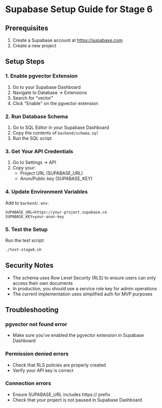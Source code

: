 # Supabase Setup Guide for Stage 6

## Prerequisites

1. Create a Supabase account at https://supabase.com
2. Create a new project

## Setup Steps

### 1. Enable pgvector Extension

1. Go to your Supabase Dashboard
2. Navigate to Database → Extensions
3. Search for "vector"
4. Click "Enable" on the pgvector extension

### 2. Run Database Schema

1. Go to SQL Editor in your Supabase Dashboard
2. Copy the contents of `backend/schema.sql`
3. Run the SQL script

### 3. Get Your API Credentials

1. Go to Settings → API
2. Copy your:
   - Project URL (SUPABASE_URL)
   - Anon/Public key (SUPABASE_KEY)

### 4. Update Environment Variables

Add to `backend/.env`:

```env
SUPABASE_URL=https://your-project.supabase.co
SUPABASE_KEY=your-anon-key
```

### 5. Test the Setup

Run the test script:

```bash
./test-stage6.sh
```

## Security Notes

- The schema uses Row Level Security (RLS) to ensure users can only access their own documents
- In production, you should use a service role key for admin operations
- The current implementation uses simplified auth for MVP purposes

## Troubleshooting

### pgvector not found error
- Make sure you've enabled the pgvector extension in Supabase Dashboard

### Permission denied errors
- Check that RLS policies are properly created
- Verify your API key is correct

### Connection errors
- Ensure SUPABASE_URL includes https:// prefix
- Check that your project is not paused in Supabase Dashboard